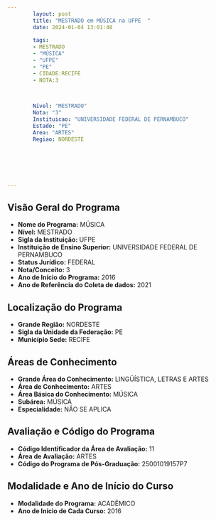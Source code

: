 ```yaml
---
        layout: post
        title: "MESTRADO em MÚSICA na UFPE  "
        date: 2024-01-04 13:01:48
     
        tags:
        - MESTRADO
        - "MÚSICA"
        - "UFPE"
        - "PE"
        - CIDADE:RECIFE
        - NOTA:3
        
       

        Nivel: "MESTRADO"
        Nota: "3"
        Instituicao: "UNIVERSIDADE FEDERAL DE PERNAMBUCO"
        Estado: "PE"
        Area: "ARTES"
        Regiao: NORDESTE
        
        
        
        
        
        
---
```

## Visão Geral do Programa
- **Nome do Programa:** MÚSICA
- **Nível:** MESTRADO
- **Sigla da Instituição:** UFPE
- **Instituição de Ensino Superior:** UNIVERSIDADE FEDERAL DE PERNAMBUCO
- **Status Jurídico:** FEDERAL
- **Nota/Conceito:** 3
- **Ano de Início do Programa:** 2016
- **Ano de Referência do Coleta de dados:** 2021

## Localização do Programa
- **Grande Região:** NORDESTE
- **Sigla da Unidade da Federação:** PE
- **Município Sede:** RECIFE

## Áreas de Conhecimento
- **Grande Área do Conhecimento:** LINGÜÍSTICA, LETRAS E ARTES
- **Área de Conhecimento:** ARTES
- **Área Básica do Conhecimento:** MÚSICA
- **Subárea:** MÚSICA
- **Especialidade:** NÃO SE APLICA

## Avaliação e Código do Programa
- **Código Identificador da Área de Avaliação:** 11
- **Área de Avaliação:** ARTES
- **Código do Programa de Pós-Graduação:** 25001019157P7


## Modalidade e Ano de Início do Curso
- **Modalidade do Programa:** ACADÊMICO
- **Ano de Início de Cada Curso:** 2016
